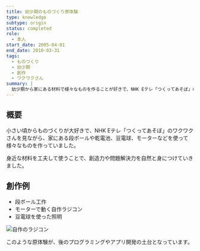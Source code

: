 ```yaml
---
title: 幼少期のものづくり原体験
type: knowledge
subtype: origin
status: completed
role:
  - 本人
start_date: 2005-04-01
end_date: 2010-03-31
tags:
  - ものづくり
  - 幼少期
  - 創作
  - ワクワクさん
summary: |
  幼少期から家にある材料で様々なものを作ることが好きで、NHK Eテレ「つくってあそぼ」のワクワクさんに強い影響を受けた。自作のラジコンなど、創意工夫の原点となった体験を記録。
---
```

## 概要
小さい頃からものづくりが大好きで、NHK Eテレ「つくってあそぼ」のワクワクさんを見ながら、家にある段ボールや乾電池、豆電球、モーターなどを使って様々なものを作っていました。

身近な材料を工夫して使うことで、創造力や問題解決力を自然と身につけていきました。

## 創作例
- 段ボール工作
- モーターで動く自作ラジコン
- 豆電球を使った照明

![自作のラジコン](../../../linked_assets/30_Knowledge/making_origin/assets/original_rc_car.jpg)

このような原体験が、後のプログラミングやアプリ開発の土台となっています。
